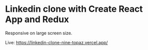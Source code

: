 # Linkedin clone with Create React App and Redux 

Responsive on large screen size.

Live: https://linkedin-clone-nine-topaz.vercel.app/

